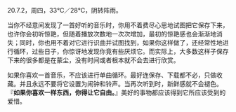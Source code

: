 <link href="../../css/style.css" rel="stylesheet" type="text/css" />

<span class="fzzy">20.7.2，周四，33℃／28℃，阴转阵雨。

<div class="p">

当你不经意间发现了一首好听的音乐时，你用不着费尽心思地试图把它保存下来，也许你会初听惊艳，但随着播放次数地一次次增加，最初的惊艳感也会渐渐地消失；同时，你也用不着对它进行识曲并试图找到，如果你这样做了，还经常性地进行循环，过些日子，你惊讶地发现你竟有些厌烦它。而实际上，大多数这样子保存下来的很多都是在蒙尘，没有时间或者根本就不会去进行欣赏。

如果你喜欢一首音乐，不应该进行单曲循环。最好连保存、下载都不必，只做收藏。并且永远不要将它设置为闹钟和铃声。当再次听到时，新鲜感就不会褪色。『**如果你喜欢一样东西，你得让它自由。**』美好的事物都应该得到它所应该受到的爱惜。
